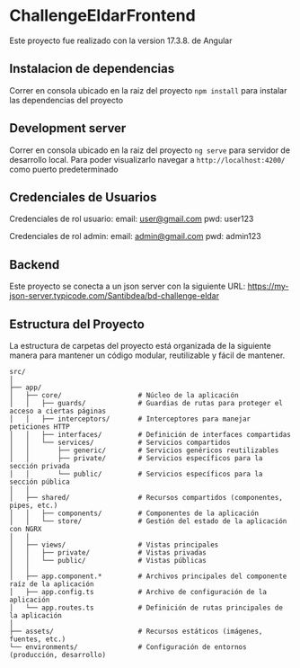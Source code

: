 # ChallengeEldarFrontend

Este proyecto fue realizado con la version 17.3.8. de Angular

## Instalacion de dependencias

Correr en consola ubicado en la raiz del proyecto `npm install` para instalar las dependencias del proyecto

## Development server

Correr en consola ubicado en la raiz del proyecto `ng serve` para servidor de desarrollo local. 
Para poder visualizarlo navegar a `http://localhost:4200/` como puerto predeterminado

## Credenciales de Usuarios

Credenciales de rol usuario:
email: user@gmail.com
pwd: user123

Credenciales de rol admin:
email: admin@gmail.com
pwd: admin123

## Backend

Este proyecto se conecta a un json server con la siguiente URL:
https://my-json-server.typicode.com/Santibdea/bd-challenge-eldar

## Estructura del Proyecto

La estructura de carpetas del proyecto está organizada de la siguiente manera para mantener un código modular, reutilizable y fácil de mantener.

```plaintext
src/
│
├── app/
│   ├── core/                   # Núcleo de la aplicación
│   │   ├── guards/             # Guardias de rutas para proteger el acceso a ciertas páginas
│   │   ├── interceptors/       # Interceptores para manejar peticiones HTTP
│   │   ├── interfaces/         # Definición de interfaces compartidas
│   │   └── services/           # Servicios compartidos
│   │       ├── generic/        # Servicios genéricos reutilizables
│   │       ├── private/        # Servicios específicos para la sección privada
│   │       └── public/         # Servicios específicos para la sección pública
│   │
│   ├── shared/                 # Recursos compartidos (componentes, pipes, etc.)
│   │   ├── components/         # Componentes de la aplicación
│   │   └── store/              # Gestión del estado de la aplicación con NGRX
│   │
│   ├── views/                  # Vistas principales
│   │   ├── private/            # Vistas privadas
│   │   └── public/             # Vistas públicas
│   │
│   ├── app.component.*         # Archivos principales del componente raíz de la aplicación
│   ├── app.config.ts           # Archivo de configuración de la aplicación
│   └── app.routes.ts           # Definición de rutas principales de la aplicación
│
├── assets/                     # Recursos estáticos (imágenes, fuentes, etc.)
└── environments/               # Configuración de entornos (producción, desarrollo)

